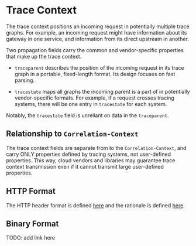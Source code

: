 # Trace Context

The trace context positions an incoming request in potentially multiple trace
graphs. For example, an incoming request might have information about its
gateway in one service, and information from its direct upstream in another.

Two propagation fields carry the common and vendor-specific properties that
make up the trace context.

* `traceparent` describes the position of the incoming request in its trace graph in a portable, fixed-length format. Its design focuses on fast parsing.

* `tracestate` maps all graphs the incoming parent is a part of in potentially vendor-specific formats. For example, if a request crosses tracing systems, there will be one entry in `tracestate` for each system.

Notably, the `tracestate` field is unreliant on data in the `traceparent`.

## Relationship to `Correlation-Context`

The trace context fields are separate from to the `Correlation-Context`, and
carry ONLY properties defined by tracing systems, not user-defined properties.
This way, cloud vendors and libraries may guarantee trace context transmission
even if it cannot transmit large user-defined properties.

## HTTP Format
The HTTP header format is defined [here](HTTP_HEADER_FORMAT.md) and the rationale is defined [here](HTTP_HEADER_FORMAT_RATIONALE.md).

## Binary Format
TODO: add link here